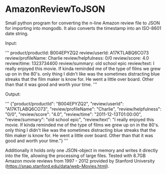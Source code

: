 # AmazonReviewToJSON

Small python program for converting the n-line Amazon review file to JSON for importing into mongodb. It also converts the timestamp into an ISO-8601 date string.

Input:

'''
product/productId: B004EPYZQ2
review/userId: A17KTLABQ6CO73
review/profileName: Charlie
review/helpfulness: 0/0
review/score: 4.0
review/time: 1323734400
review/summary: old school epic
review/text: I really enjoyed this movie.  If kinda reminded me of the type of films we grew up on in the 80's.  only thing I didn't like was the sometimes distracting blue streaks that the film maker is know for.  He went a little over board.  Other than that it was good and worth your time.
'''
  
Output:

'''
{"product/productId": "B004EPYZQ2", "review/userId": "A17KTLABQ6CO73", "review/profileName": "Charlie", "review/helpfulness": "0/0", "review/score": "4.0", "review/time": "2011-12-13T01:00:00", "review/summary": "old school epic", "review/text": "I really enjoyed this movie.  If kinda reminded me of the type of films we grew up on in the 80's.  only thing I didn't like was the sometimes distracting blue streaks that the film maker is know for.  He went a little over board.  Other than that it was good and worth your time."}
'''
  
Additionally it holds only one JSON-object in memory and writes it directly into the file, allowing the processing of large files. Tested with 8.7GB Amazon movie reviews from 1997 - 2012 provided by Stanford University (https://snap.stanford.edu/data/web-Movies.html).
